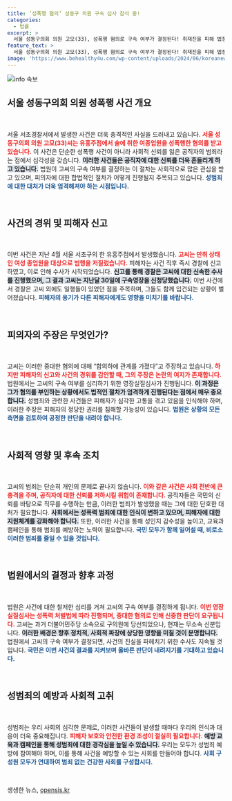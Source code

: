 ```yaml
---
title: ‘성폭행 혐의’ 성동구 의원 구속 심사 참석 중!
categories:
  - 법률
excerpt: >
  서울 성동구의회 의원 고모(33), 성폭행 혐의로 구속 여부가 결정된다! 취재진을 피해 법정으로 향한 그, 과연 진실은? 4월 유흥주점에서의 충격 사건의 전말이 밝혀질 예정이다.
feature_text: >
  서울 성동구의회 의원 고모(33), 성폭행 혐의로 구속 여부가 결정된다! 취재진을 피해 법정으로 향한 그, 과연 진실은? 4월 유흥주점에서의 충격 사건의 전말이 밝혀질 예정이다.
image: 'https://www.behealthy4u.com/wp-content/uploads/2024/06/koreanews.jpg'
---
```


<p><img src="https://www.behealthy4u.com/wp-content/uploads/2024/06/koreanews.jpg" alt="info 속보" /></p>

<h2 data-ke-size="size26">서울 성동구의회 의원 성폭행 사건 개요</h2>

<p data-ke-size="size16">&nbsp;</p>

<p>서울 서초경찰서에서 발생한 사건은 더욱 충격적인 사실을 드러내고 있습니다. <b><span style="color: #ee2323;">서울 성동구의회 의원 고모(33)씨는 유흥주점에서 술에 취한 여종업원을 성폭행한 혐의를 받고 있습니다.</span></b> 이 사건은 단순한 성폭행 사건이 아니라 사회적 신뢰를 잃은 공직자의 범죄라는 점에서 심각성을 갖습니다. <b><span style="background-color: #21538527;">이러한 사건들은 공직자에 대한 신뢰를 더욱 흔들리게 하고 있습니다.</span></b> 법원이 고씨의 구속 여부를 결정하는 이 절차는 사회적으로 많은 관심을 받고 있으며, 피의자에 대한 합법적인 절차가 어떻게 진행될지 주목되고 있습니다. <b><span style="color: #1a5490;">성범죄에 대한 대처가 더욱 엄격해져야 하는 시점입니다.</span></b></p>

<p data-ke-size="size16">&nbsp;</p>

<h2 data-ke-size="size26">사건의 경위 및 피해자 신고</h2>

<p data-ke-size="size16">&nbsp;</p>

<p>이번 사건은 지난 4월 서울 서초구의 한 유흥주점에서 발생했습니다. <b><span style="color: #ee2323;">고씨는 만취 상태인 여성 종업원을 대상으로 범행을 저질렀습니다.</span></b> 피해자는 사건 직후 즉시 경찰에 신고하였고, 이로 인해 수사가 시작되었습니다. <b><span style="background-color: #21538527;">신고를 통해 경찰은 고씨에 대한 신속한 수사를 진행했으며, 그 결과 고씨는 지난달 30일에 구속영장을 신청당했습니다.</span></b> 이번 사건에서 경찰은 고씨 외에도 일행들이 있었던 점을 주목하며, 그들도 함께 입건되는 상황이 벌어졌습니다. <b><span style="color: #1a5490;">피해자의 용기가 다른 피해자에게도 영향을 미치기를 바랍니다.</span></b></p>

<p data-ke-size="size16">&nbsp;</p>

<h2 data-ke-size="size26">피의자의 주장은 무엇인가?</h2>

<p data-ke-size="size16">&nbsp;</p>

<p>고씨는 이러한 중대한 혐의에 대해 “합의하에 관계를 가졌다”고 주장하고 있습니다. <b><span style="color: #ee2323;">하지만 피해자의 신고와 사건의 경위를 감안할 때, 그의 주장은 논란의 여지가 존재합니다.</span></b> 법원에서는 고씨의 구속 여부를 심리하기 위한 영장실질심사가 진행됩니다. <b><span style="background-color: #21538527;">이 과정은 그가 혐의를 부인하는 상황에서도 법적인 절차가 엄격하게 진행된다는 점에서 매우 중요합니다.</span></b> 성범죄와 관련한 사건들은 피해자가 심각한 고통을 겪고 있음을 인식해야 하며, 이러한 주장은 피해자의 정당한 권리를 침해할 가능성이 있습니다. <b><span style="color: #1a5490;">법원은 상황의 모든 측면을 검토하여 공정한 판단을 내려야 합니다.</span></b></p>

<p data-ke-size="size16">&nbsp;</p>

<h2 data-ke-size="size26">사회적 영향 및 후속 조치</h2>

<p data-ke-size="size16">&nbsp;</p>

<p>고씨의 범죄는 단순히 개인의 문제로 끝나지 않습니다. <b><span style="color: #ee2323;">이와 같은 사건은 사회 전반에 큰 충격을 주며, 공직자에 대한 신뢰를 저하시킬 위험이 존재합니다.</span></b> 공직자들은 국민의 신뢰를 바탕으로 직무를 수행하는 만큼, 이러한 범죄가 발생했을 때는 그에 대한 단호한 대처가 필요합니다. <b><span style="background-color: #21538527;">사회에서는 성폭력 범죄에 대한 인식이 변하고 있으며, 피해자에 대한 지원체계를 강화해야 합니다.</span></b> 또한, 이러한 사건을 통해 성인지 감수성을 높이고, 교육과 캠페인을 통해 범죄를 예방하는 노력이 필요합니다. <b><span style="color: #1a5490;">국민 모두가 함께 일어설 때, 비로소 이러한 범죄를 줄일 수 있을 것입니다.</span></b></p>

<p data-ke-size="size16">&nbsp;</p>

<h2 data-ke-size="size26">법원에서의 결정과 향후 과정</h2>

<p data-ke-size="size16">&nbsp;</p>

<p>법원은 사건에 대한 철저한 심리를 거쳐 고씨의 구속 여부를 결정하게 됩니다. <b><span style="color: #ee2323;">이번 영장실질심사는 성폭력 처벌법에 따라 진행되며, 중대한 혐의로 인해 신중한 판단이 요구됩니다.</span></b> 고씨는 과거 더불어민주당 소속으로 구의원에 당선되었으나, 현재는 무소속 신분입니다. <b><span style="background-color: #21538527;">이러한 배경은 향후 정치적, 사회적 파장에 상당한 영향을 미칠 것이 분명합니다.</span></b> 법원에서 고씨의 구속 여부가 결정되면, 사건의 진실을 파헤치기 위한 수사도 지속될 것입니다. <b><span style="color: #1a5490;">국민은 이번 사건의 결과를 지켜보며 올바른 판단이 내려지기를 기대하고 있습니다.</span></b></p>

<p data-ke-size="size16">&nbsp;</p>

<h2 data-ke-size="size26">성범죄의 예방과 사회적 고취</h2>

<p data-ke-size="size16">&nbsp;</p>

<p>성범죄는 우리 사회의 심각한 문제로, 이러한 사건들이 발생할 때마다 우리의 인식과 대응이 더욱 중요해집니다. <b><span style="color: #ee2323;"> 피해자 보호와 안전한 환경 조성이 절실히 필요합니다.</span></b> <b><span style="background-color: #21538527;">예방 교육과 캠페인을 통해 성범죄에 대한 경각심을 높일 수 있습니다.</span></b> 우리는 모두가 성범죄 예방에 참여해야 하며, 이를 통해 사건을 예방할 수 있는 사회를 만들어야 합니다. <b><span style="color: #1a5490;">사회 구성원 모두가 연대하여 범죄 없는 건강한 사회를 구성합시다.</span></b></p>

<p data-ke-size="size16">&nbsp;</p>
생생한 뉴스, <a href="https://opensis.kr" rel="dofollow">opensis.kr</a>


